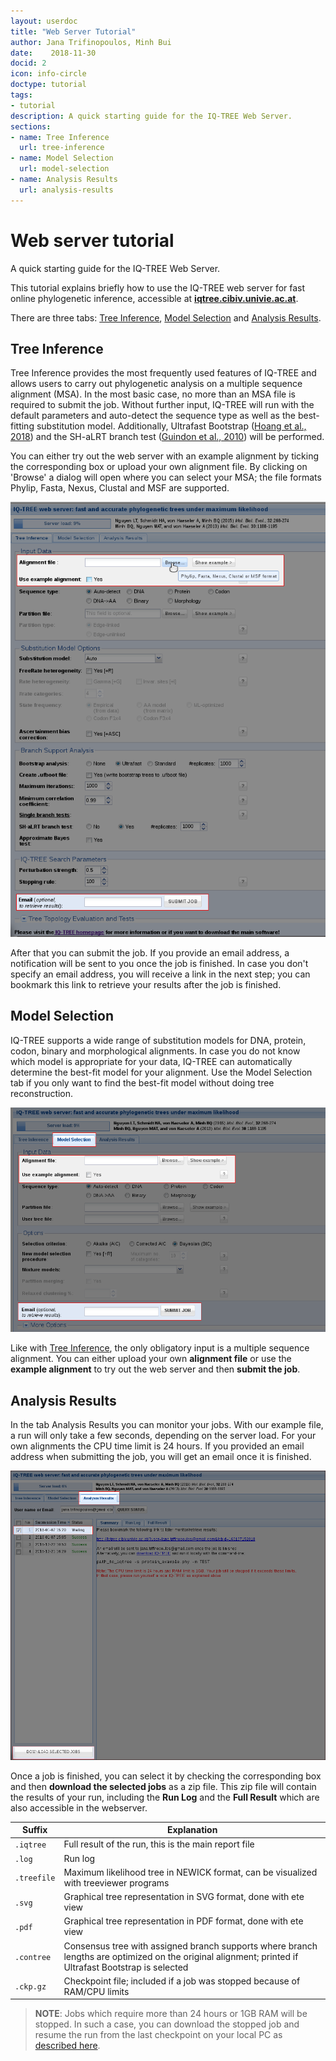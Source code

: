 ```yaml
---
layout: userdoc
title: "Web Server Tutorial"
author: Jana Trifinopoulos, Minh Bui
date:    2018-11-30
docid: 2
icon: info-circle
doctype: tutorial
tags:
- tutorial
description: A quick starting guide for the IQ-TREE Web Server.
sections: 
- name: Tree Inference
  url: tree-inference
- name: Model Selection
  url: model-selection
- name: Analysis Results
  url: analysis-results
---
```


Web server tutorial
===================

A quick starting guide for the IQ-TREE Web Server.
<!--more-->


This tutorial explains briefly how to use the IQ-TREE web server for fast online phylogenetic inference, accessible at <a target="_blank" href="http://iqtree.cibiv.univie.ac.at"> <b>iqtree.cibiv.univie.ac.at</b></a>.

There are three tabs: [Tree Inference](#tree-inference), [Model Selection](#model-selection) and [Analysis Results](#analysis-results). 


Tree Inference
------------
<div class="hline"></div>

Tree Inference provides the most frequently used features of IQ-TREE and allows users to carry out phylogenetic analysis on a multiple sequence alignment (MSA). In the most basic case, no more than an MSA file is required to submit the job. Without further input, IQ-TREE will run with the default parameters and auto-detect the sequence type as well as the best-fitting substitution model. Additionally, Ultrafast Bootstrap ([Hoang et al., 2018]) and the SH-aLRT branch test ([Guindon et al., 2010]) will be performed. 

You can either try out the web server with an example alignment by ticking the corresponding box or upload your own alignment file. By clicking on 'Browse' a dialog will open where you can select your MSA; the file formats Phylip, Fasta, Nexus, Clustal and MSF are supported. 

![Tree Inference Tab](images/tut1.png)

After that you can submit the job. If you provide an email address, a notification will be sent to you once the job is finished. In case you don't specify an email address, you will receive a link in the next step; you can bookmark this link to retrieve your results after the job is finished. 



Model Selection
------------
<div class="hline"></div>

IQ-TREE supports a wide range of substitution models for DNA, protein, codon, binary and morphological alignments. In case you do not know which model is appropriate for your data, IQ-TREE can automatically determine the best-fit model for your alignment. Use the Model Selection tab if you only want to find the best-fit model without doing tree reconstruction.

![Model Selection Tab](images/tut2.png)

Like with [Tree Inference](#tree-inference), the only obligatory input is a multiple sequence alignment. You can either upload your own **alignment file** or use the **example alignment** to try out the web server and then **submit the job**. 




Analysis Results
------------
<div class="hline"></div>

In the tab Analysis Results you can monitor your jobs. With our example file, a run will only take a few seconds, depending on the server load. For your own alignments the CPU time limit is 24 hours. If you provided an email address when submitting the job, you will get an email once it is finished. 

![Analysis Results](images/tut3.png)

Once a job is finished, you can select it by checking the corresponding box and then **download the selected jobs** as a zip file. This zip file will contain the results of your run, including the **Run Log** and the **Full Result** which are also accessible in the webserver. 


| Suffix | Explanation |
|-------------|------------------------------------------------------------------------------|
| `.iqtree`   | Full result of the run, this is the main report file  |
| `.log`      | Run log |
| `.treefile` | Maximum likelihood tree in NEWICK format, can be visualized with treeviewer programs |
| `.svg`      |  Graphical tree representation in SVG format, done with ete view |
| `.pdf`      |  Graphical tree representation in PDF format, done with ete view |
| `.contree`  | Consensus tree with assigned branch supports where branch lengths are optimized on the original alignment; printed if Ultrafast Bootstrap is selected |
| `.ckp.gz`   | Checkpoint file; included if a job was stopped because of RAM/CPU limits |

>**NOTE**: Jobs which require more than 24 hours or 1GB RAM will be stopped. In such a case, you can download the stopped job and resume the run from the last checkpoint on your local PC as [described here](Command-Reference#checkpointing-to-resume-stopped-run). 

[Guindon et al., 2010]: https://doi.org/10.1093/sysbio/syq010
[Hoang et al., 2018]: https://doi.org/10.1093/molbev/msx281

